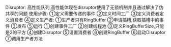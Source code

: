 Disruptor:
    高性能队列,高性能体现在disruptor使用了无锁机制并且通过解决了伪共享的问题
    使用步骤:
        ①定义需要传递的事件
        ②定义时间工厂
        ③定义消费者定义消费者
        ④定义生产者:
            ①生产者只有RingBuffer
            ②申请插槽,获取插槽中的事件
            ③发布
        ⑤运行
            ①创建事件工厂
            ②创建线程池
            ③定义RingBufferSize,只能是2的平方
            ④创建Disruptor
            ⑤设置消费者
            ⑥创建RingBuffer
            ⑥启动Disruptor
            ⑦调用生产者方法
            
        